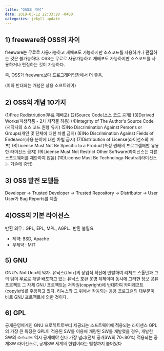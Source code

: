```yaml
---
title: "OSS의 개념"
date: 2019-05-12 22:33:28 -0400
categories: jekyll update
---
```

## 1) freeware와 OSS의 차이

freeware는 무료로 사용가능하고 재배포도 가능하지만 소스코드를 사용하거나 편집하는 것은 불가능하다. 
OSS는 무료로 사용가능하고 재배포도 가능하지만 소스코드를 사용하거나 편집하는 것이 가능하다. 

즉, OSS가 freeware보다 프로그래머입장에서 더 좋음. 

(이와 반대되는 개념은 상용 소프트웨어)

## 2) OSS의 개념 10가지

(1)Free Redistriution(무료 재배포)
(2)Source Code(소스 코드 공개)
(3)Derived Works(파생작품 - 2차 저작물 허용)
(4)Integrity of The Author's Source Code (저작자의 소스 코드 원형 유지)
(5)No Discrimination Against Persons or Groups(개인 및 단체에 대한 차별 금지)
(6)No Discrimination Against Fields of Endeavor(사용 분야에 대한 차별 금지)
(7)Distribution of License(라이선스의 배포)
(8)License Must Not Be Specific to a Product(특정 원래의 프로그램에만 유용한 라이선스 금지)
(9)License Must Not Restrict Other Software(라이선스는 다른 소프트웨어를 제한하지 않음)
(10)License Must Be Technology-Neutral(라이선스는 기술에 중립)


## 3) OSS 발전 모델들

Developer -> Trusted Developer -> Trusted Repository -> Distributor -> User 
User가 Bug Reports를 제출


## 4)OSS의 기본 라이선스

반환 의무 : GPL, EPL, MPL, AGPL.. 
반환 불필요
 - 제약: BSD, Apache
 - 무제약 : MIT

## 5) GNU
GNU's Not Unix의 약자.
유닉스(Unix)의 상업적 확산에 반발하여 리처드 스톨먼과 그의 팀이 무료로 개발·배포하고 있는 유닉스 호환 운영 체제이며 동시에 그러한 정보 공유 프로젝트 그 자체
GNU 프로젝트는 저작권(copyright)에 반대하여 카피레프트(copyleft)를 주장하고 있다.
리눅스와 그 위에서 작동되는 응용 프로그램의 대부분이 바로 GNU 프로젝트에 의한 것이다.

## 6) GPL
공개운영체계인 GNU 프로젝트로부터 제공되는 소프트웨어에 적용되는 라이센스
GPL의 가장 큰 특징은 GPL이 적용된 SW를 이용해 개량된 SW를 개발했을 경우, 개발한 SW의 소스코드 역시 공개해야 한다
가장 널리(전체 공개SW의 70~80%) 적용되는 공개SW 라이선스로, 공개SW 세계의 헌법이라는 별칭까지 붙어있다

